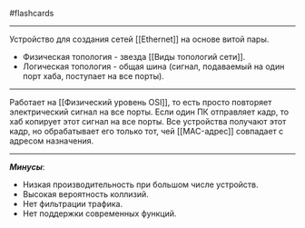 #flashcards
***
Устройство для создания сетей [[Ethernet]] на основе витой пары.
- Физическая топология - звезда [[Виды топологий сети]].
- Логическая топология - общая шина (сигнал, подаваемый на один порт хаба, поступает на все порты).
***
Работает на [[Физический уровень OSI]], то есть просто повторяет электрический сигнал на все порты.
	Если один ПК отправляет кадр, то хаб копирует этот сигнал на все порты. Все устройства получают этот кадр, но обрабатывает его только тот, чей [[MAC-адрес]] совпадает с адресом назначения.
***
***Минусы***:
- Низкая производительность при большом числе устройств.
- Высокая вероятность коллизий.
- Нет фильтрации трафика.
- Нет поддержки современных функций.
<!--SR:!2025-10-07,11,270-->
